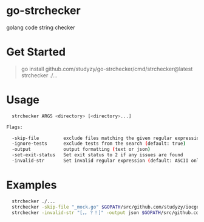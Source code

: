 # go-strchecker
golang code string checker
# Get Started
> go install github.com/studyzy/go-strchecker/cmd/strchecker@latest
> strchecker ./...
# Usage
```bash
  strchecker ARGS <directory> [<directory>...]

Flags:

  -skip-file         exclude files matching the given regular expression
  -ignore-tests      exclude tests from the search (default: true)
  -output            output formatting (text or json)
  -set-exit-status   Set exit status to 2 if any issues are found
  -invalid-str       Set invalid regular expression (default: ASCII only, regular expression: [^\x00-\xff])
```

# Examples
```bash
  strchecker ./...
  strchecker -skip-file "_mock.go" $GOPATH/src/github.com/studyzy/iocgo
  strchecker -invalid-str "[，。？！]" -output json $GOPATH/src/github.com/studyzy/iocgo
```